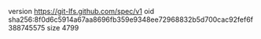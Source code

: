 version https://git-lfs.github.com/spec/v1
oid sha256:8f0d6c5914a67aa8696fb359e9348ee72968832b5d700cac92fef6f388745575
size 4799
